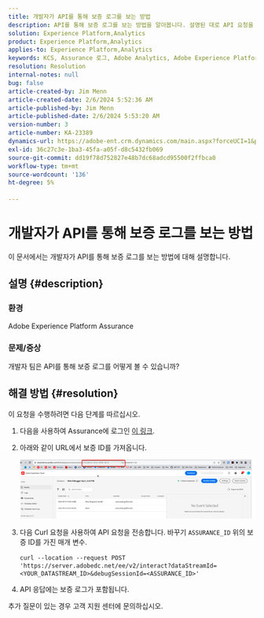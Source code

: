 ```yaml
---
title: 개발자가 API를 통해 보증 로그를 보는 방법
description: API를 통해 보증 로그를 보는 방법을 알아봅니다. 설명된 대로 API 요청을 보내고 보증 ID를 바꿉니다.
solution: Experience Platform,Analytics
product: Experience Platform,Analytics
applies-to: Experience Platform,Analytics
keywords: KCS, Assurance 로그, Adobe Analytics, Adobe Experience Platform
resolution: Resolution
internal-notes: null
bug: false
article-created-by: Jim Menn
article-created-date: 2/6/2024 5:52:36 AM
article-published-by: Jim Menn
article-published-date: 2/6/2024 5:53:20 AM
version-number: 3
article-number: KA-23389
dynamics-url: https://adobe-ent.crm.dynamics.com/main.aspx?forceUCI=1&pagetype=entityrecord&etn=knowledgearticle&id=433543e7-b3c4-ee11-9079-6045bd006268
exl-id: 36c27c3e-1ba3-45fa-a05f-d8c5432fb069
source-git-commit: dd19f78d752827e48b7dc68adcd95500f2ffbca0
workflow-type: tm+mt
source-wordcount: '136'
ht-degree: 5%

---
```


# 개발자가 API를 통해 보증 로그를 보는 방법


이 문서에서는 개발자가 API를 통해 보증 로그를 보는 방법에 대해 설명합니다.

## 설명 {#description}


### 환경

Adobe Experience Platform Assurance

### 문제/증상

개발자 팀은 API를 통해 보증 로그를 어떻게 볼 수 있습니까?


## 해결 방법 {#resolution}


이 요청을 수행하려면 다음 단계를 따르십시오.

1. 다음을 사용하여 Assurance에 로그인 [이 링크](https://experience.adobe.com/assurance).
2. 아래와 같이 URL에서 보증 ID를 가져옵니다.

   ![](assets/41e62e4b-3ba0-ee11-be37-6045bd006239.png)
3. 다음 Curl 요청을 사용하여 API 요청을 전송합니다. 바꾸기 `ASSURANCE_ID` 위의 보증 ID를 가진 매개 변수.<br>


   ```
   curl --location --request POST 'https://server.adobedc.net/ee/v2/interact?dataStreamId= <YOUR_DATASTREAM_ID>&debugSessionId=<ASSURANCE_ID>'
   ```


4. API 응답에는 보증 로그가 포함됩니다.


추가 질문이 있는 경우 고객 지원 센터에 문의하십시오.
